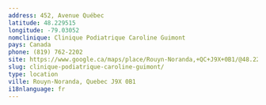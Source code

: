 ```yaml
---
address: 452, Avenue Québec
latitude: 48.229515
longitude: -79.03052
nomclinique: Clinique Podiatrique Caroline Guimont
pays: Canada
phone: (819) 762-2202
site: https://www.google.ca/maps/place/Rouyn-Noranda,+QC+J9X+0B1/@48.2283312,-79.0288411,17z/data=!3m1!4b1!4m2!3m1!1s0x4d2133a19599399f:0xa298f6e81a6c60be
slug: clinique-podiatrique-caroline-guimont/
type: location
ville: Rouyn-Noranda, Quebec J9X 0B1
i18nlanguage: fr
---
```


